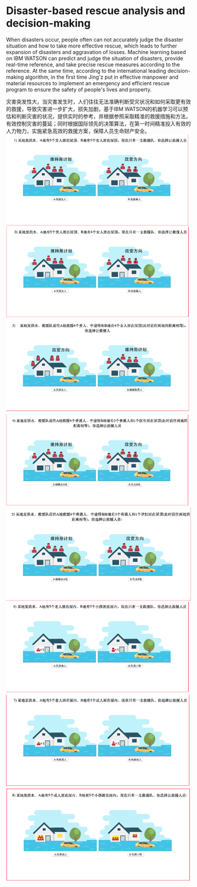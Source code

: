 # Disaster-based rescue analysis and decision-making
When disasters occur, people often can not accurately judge the disaster situation and how to take more effective rescue, which leads to further expansion of disasters and aggravation of losses. Machine learning based on IBM WATSON can predict and judge the situation of disasters, provide real-time reference, and take precise rescue measures according to the reference. At the same time, according to the international leading decision-making algorithm, in the first time Jing'z put in effective manpower and material resources to implement an emergency and efficient rescue program to ensure the safety of people's lives and property.

灾害突发性大，当灾害发生时，人们往往无法准确判断受灾状况和如何采取更有效的救援，导致灾害进一步扩大，损失加剧，基于IBM WATSON的机器学习可以预估和判断灾害的状况，提供实时的参考，并根据参照采取精准的救援措施和方法，有效控制灾害的蔓延；同时根据国际领先的决策算法，在第一时间精准投入有效的人力物力，实施紧急高效的救援方案，保障人员生命财产安全。
![Image](https://github.com/linqd1/Disaster-relief/blob/master/Image/1.png)
![Image](https://github.com/linqd1/Disaster-relief/blob/master/Image/2.png)
![Image](https://github.com/linqd1/Disaster-relief/blob/master/Image/3.png)
![Image](https://github.com/linqd1/Disaster-relief/blob/master/Image/4.png)
![Image](https://github.com/linqd1/Disaster-relief/blob/master/Image/5.png)
![Image](https://github.com/linqd1/Disaster-relief/blob/master/Image/6.png)
![Image](https://github.com/linqd1/Disaster-relief/blob/master/Image/7.png)
![Image](https://github.com/linqd1/Disaster-relief/blob/master/Image/8.png)


